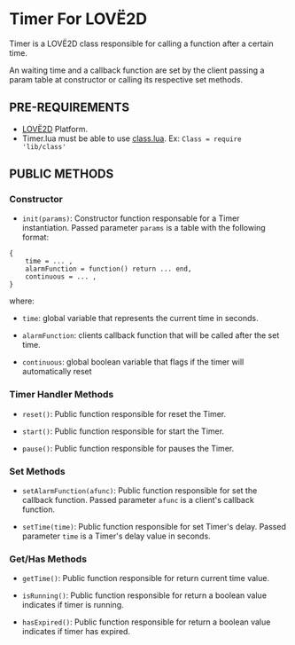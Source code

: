 # Timer For LOVË2D

Timer is a LOVË2D class responsible for calling a function after a certain time.

An waiting time and a callback function are set by the client passing
a param table at constructor or calling its respective set methods.


## PRE-REQUIREMENTS

- [LOVË2D](https://love2d.org/) Platform. 
- Timer.lua must be able to use [class.lua](https://github.com/vrld/hump/blob/master/class.lua). Ex: `Class = require 'lib/class'`  


## PUBLIC METHODS

### Constructor

- `init(params)`: Constructor function responsable for a Timer instantiation. Passed parameter `params` is a table with the following format:

```
{
    time = ... ,
    alarmFunction = function() return ... end,
    continuous = ... ,
}
```

where:

- `time`: global variable that represents the current time in seconds.

- `alarmFunction`: clients callback function that will be called after the set time.

- `continuous`: global boolean variable that flags if the timer will automatically reset

### Timer Handler Methods

- `reset()`: Public function responsible for reset the Timer.

- `start()`: Public function responsible for start the Timer.

- `pause()`: Public function responsible for pauses the Timer.


### Set Methods

- `setAlarmFunction(afunc)`: Public function responsible for set the callback function. Passed parameter `afunc` is a client's callback function.

- `setTime(time)`: Public function responsible for set Timer's delay. Passed parameter `time` is a Timer's delay value in seconds.


### Get/Has Methods

- `getTime()`: Public function responsible for return current time value.

- `isRunning()`: Public function responsible for return a boolean value indicates if timer is running.

- `hasExpired()`: Public function responsible for return a boolean value indicates if timer has expired.
